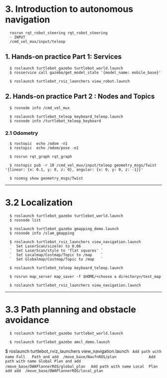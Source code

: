 

# 3. Introduction to autonomous navigation
```
  rosrun rqt_robot_steering rqt_robot_steering
  - INPUT 
  /cmd_vel_mux/input/teleop
```
## 1. Hands-on practice Part 1: Services
```
  $ roslaunch turtlebot_gazebo turtlebot_world.launch
  $ rosservice call gazebo/get_model_state '{model_name: mobile_base}'
```
```
  $ roslaunch turtlebot_rviz_launchers view_robot.launch
```
## 2.  Hands-on practice Part 2 : Nodes and Topics
```
  $ rosnode info /cmd_vel_mux
```
```
  $ roslaunch turtlebot_teleop keyboard_teleop.launch
  $ rosnode info /turtlebot_teleop_keyboard 
```
### 2.1 Odometry
```
  $ rostopic  echo /odom -n1
  $ rostopic  echo /odom/pose -n1
```
```
  $ rosrun rqt_graph rqt_graph
```
```
  $ rostopic pub -r 10 /cmd_vel_mux/input/teleop geometry_msgs/Twist '{linear: {x: 0.1, y: 0, z: 0}, angular: {x: 0, y: 0, z: -1}}'

  $ rosmsg show geometry_msgs/Twist
```
-------------------------------------------------------------------------

# 3.2 Localization
```
  $ roslaunch turtlebot_gazebo turtlebot_world.launch
  $ rosnode list
```
```
  $ roslaunch turtlebot_gazebo gmapping_demo.launch
  $ rosnode info /slam_gmapping
```
```
  $ roslaunch turtlebot_rviz_launchers view_navigation.launch
  `  Set LaserScan/size(m) to 0.06         `
  `  Set LaserScan/style to 'flat squares' `
  `  Set Localmap/Costmap/Topic to /map    `
  `  Set Globalmap/Costmap/Topic to /map   `
```

```
  $ roslaunch turtlebot_teleop keyboard_teleop.launch
```
```
  $ rosrun map_server map_saver -f $HOME/<choose a directory>/test_map

  $ roslaunch turtlebot_rviz_launchers view_navigation.launch
```
-------------------------------------------------------------------------

# 3.3  Path planning and obstacle avoidance
```
  $ roslaunch turtlebot_gazebo turtlebot_world.launch
```
```
  $ roslaunch turtlebot_gazebo amcl_demo.launch
 ```
  $ roslaunch turtlebot_rviz_launchers view_navigation.launch
  `  Add path with name Full   Path and add  /move_base/NavfnROS/plan              `
  `  Add path with name Global Plan and add  /move_base/DWAPlannerROS/global_plan  `
  `  Add path with name Local  Plan add add  /move_base/DWAPlannerROS/local_plan   `
 ```
